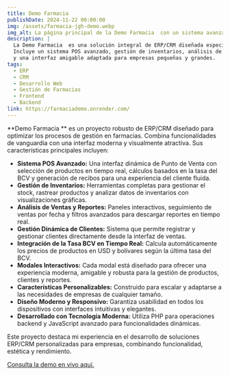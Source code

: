 ```yaml
---
title: Demo Farmacia
publishDate: 2024-11-22 00:00:00
img: /assets/farmacia-jgh-demo.webp
img_alt: La página principal de la Demo Farmacia  con un sistema avanzado de POS y gestión de inventarios
description: |
  La Demo Farmacia  es una solución integral de ERP/CRM diseñada específicamente para farmacias. 
  Incluye un sistema POS avanzado, gestión de inventarios, análisis de ventas 
  y una interfaz amigable adaptada para empresas pequeñas y grandes.
tags:
  - ERP
  - CRM
  - Desarrollo Web
  - Gestión de Farmacias
  - Frontend
  - Backend
link: https://farmaciademo.onrender.com/
---
```


**Demo Farmacia ** es un proyecto robusto de ERP/CRM diseñado para optimizar los procesos de gestión en farmacias. Combina funcionalidades de vanguardia con una interfaz moderna y visualmente atractiva. Sus características principales incluyen:

- **Sistema POS Avanzado:** Una interfaz dinámica de Punto de Venta con selección de productos en tiempo real, cálculos basados en la tasa del BCV y generación de recibos para una experiencia del cliente fluida.
- **Gestión de Inventarios:** Herramientas completas para gestionar el stock, rastrear productos y analizar datos de inventarios con visualizaciones gráficas.
- **Análisis de Ventas y Reportes:** Paneles interactivos, seguimiento de ventas por fecha y filtros avanzados para descargar reportes en tiempo real.
- **Gestión Dinámica de Clientes:** Sistema que permite registrar y gestionar clientes directamente desde la interfaz de ventas.
- **Integración de la Tasa BCV en Tiempo Real:** Calcula automáticamente los precios de productos en USD y bolívares según la última tasa del BCV.
- **Modales Interactivos:** Cada modal está diseñado para ofrecer una experiencia moderna, amigable y robusta para la gestión de productos, clientes y reportes.
- **Características Personalizables:** Construido para escalar y adaptarse a las necesidades de empresas de cualquier tamaño.
- **Diseño Moderno y Responsivo:** Garantiza usabilidad en todos los dispositivos con interfaces intuitivas y elegantes.
- **Desarrollado con Tecnología Moderna:** Utiliza PHP para operaciones backend y JavaScript avanzado para funcionalidades dinámicas.

Este proyecto destaca mi experiencia en el desarrollo de soluciones ERP/CRM personalizadas para empresas, combinando funcionalidad, estética y rendimiento.

[Consulta la demo en vivo aquí.](https://farmaciademo.onrender.com/)
